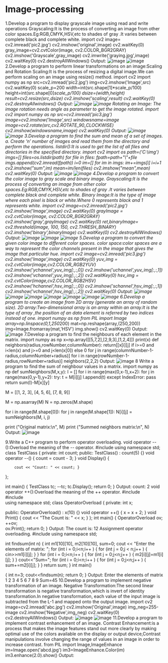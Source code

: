 # Image-processing
1.Develop a program to display grayscale image using read and write operations 
Grayscaling:It is the process of converting an image from other color spaces.Eg:RGB,CMYK,HSV,etc to shades of gray .It varies between complete black and complete white.
import cv2
image= cv2.imread('pic2.jpg')
cv2.imshow('original',image)
cv2.waitKey(0)
gray_image=cv2.cvtColor(image, cv2.COLOR_BGR2GRAY)
cv2.imshow('Grayscale',gray_image)
cv2.imwrite('graying.jpg',image)
cv2.waitKey(0)
cv2.destroyAllWindows()
Output:
![image](https://user-images.githubusercontent.com/72489647/104427696-6cfd4800-5538-11eb-9bda-405c09955a56.png)
![image](https://user-images.githubusercontent.com/72489647/104428096-e432dc00-5538-11eb-99a8-1267a228eefe.png)
2.Develop a program to perform linear transformations on an image:Scaling and Rotation 
Scaling:It is the process of resizing a digital image.We can perform scaling on an image using resize() method.
import cv2
import numpy as np
src=cv2.imread('pic2.jpg')
img=cv2.imshow('Image',src)
cv2.waitKey(0)
scale_p=200
width=int(src.shape[1]*scale_p/100)
height=int(src.shape[0]*scale_p/100)
dsize=(width,height)
result=cv2.resize(src,dsize)
cv2.imshow('scaling',result)
cv2.waitKey(0)
cv2.destroyAllwindows()
Output:
![image](https://user-images.githubusercontent.com/72489647/104429834-e5fd9f00-553a-11eb-98e1-92087eae073c.png)
![image](https://user-images.githubusercontent.com/72489647/104430277-53113480-553b-11eb-8b21-85237a0fb184.png)
Rotating an Image: The image rotation needs angle as parameter to get the image rotated.
import cv2
import numpy as np
src=cv2.imread('pic3.jpg')
image=cv2.imshow('Image',src)
windowsname=image
image=cv2.rotate(src,cv2.ROTATE_90_CLOCKWISE)
cv2.imshow(windowsname,image)
cv2.waitKey(0)
Output:
![image](https://user-images.githubusercontent.com/72489647/104432088-7f2db500-553d-11eb-861a-a03e3038d634.png)
![image](https://user-images.githubusercontent.com/72489647/104432324-c2882380-553d-11eb-9de1-3209b82f6981.png)
3.Develop a program to find the sum and mean of a set of images. 
     a.	Create ‘n’ number of images and read them from the directory and perform the operations.
listdir():It is used to get the list of all files and directories in the specified directory.
import cv2
import os
path=('C:\img')
imgs=[]
files=os.listdir(path)
for file in files:
 fpath=path+"\\"+file
 imgs.append(cv2.imread(fpath))
 i=0
 im=[]
 for im in imgs:
   im+=imgs[i]
   i=i+1
cv2.imshow("sum",im)
mean=im/len(files)
cv2.imshow("mean",mean) 
cv2.waitKey(0) 
Output:
![image](https://user-images.githubusercontent.com/72489647/104435265-07618980-5541-11eb-83c0-301cbd068559.png)
![image](https://user-images.githubusercontent.com/72489647/104435424-3841be80-5541-11eb-9f04-34126a5429f7.png)
4.Develop a program to convert the color image to gray scale and binary image.
Grayscaling:It is the process of converting an image from other color spaces.Eg:RGB,CMYK,HSV,etc to shades of gray .It varies between complete black and complete white.
Binary Image:It is the type of image where each pixel is black or white.Where 0 represents black and 1 represents white.
import cv2
image=cv2.imread('pic2.jpg')
cv2.imshow('Image',image)
cv2.waitKey(0)
grayImage = cv2.cvtColor(image, cv2.COLOR_BGR2GRAY)
cv2.imshow('gray',grayImage)
cv2.waitKey(0)
ret,binaryImage= cv2.threshold(image, 100, 150, cv2.THRESH_BINARY)
cv2.imshow('binary',binaryImage)
cv2.waitKey(0)
cv2.destroyAllWindows()
Output:
![image](https://user-images.githubusercontent.com/72489647/104436455-7ab7cb00-5542-11eb-88d5-84126740db81.png)
![image](https://user-images.githubusercontent.com/72489647/104436644-b5b9fe80-5542-11eb-825c-f0fb73fcbaed.png)
![image](https://user-images.githubusercontent.com/72489647/104436816-e4d07000-5542-11eb-8c45-3470004a8fc0.png)
5.Develop a program to convert the given color image to different color spaces.
color space:color spaces are a way to represent the color channels present in the image that gives the image that particular hue.
import cv2
image=cv2.imread('pic3.jpg')
cv2.imshow('Image',image)
cv2.waitKey(0)
yuv_img = cv2.cvtColor(image,cv2.COLOR_RGB2YUV)
cv2.imshow('ychannel',yuv_img[:,:,0])
cv2.imshow('uchannel',yuv_img[:,:,1])
cv2.imshow('vchannel',yuv_img[:,:,2])
cv2.waitKey(0)
hsv_img = cv2.cvtColor(image,cv2.COLOR_RGB2HSV)
cv2.imshow('hchannel',hsv_img[:,:,0])
cv2.imshow('schannel',hsv_img[:,:,1])
cv2.imshow('vchannel',hsv_img[:,:,2])
cv2.waitKey(0)
Output:
![image](https://user-images.githubusercontent.com/72489647/104438424-d5eabd00-5544-11eb-8e1a-453eca48dfaa.png)
![image](https://user-images.githubusercontent.com/72489647/104438661-15190e00-5545-11eb-8c48-74a31cd3d2f9.png)
![image](https://user-images.githubusercontent.com/72489647/104438832-4b568d80-5545-11eb-844b-489839239153.png)
![image](https://user-images.githubusercontent.com/72489647/104439006-7b059580-5545-11eb-8c8e-a5d3ca988519.png)
![image](https://user-images.githubusercontent.com/72489647/104439171-aab49d80-5545-11eb-9741-71aa28e1534f.png)
![image](https://user-images.githubusercontent.com/72489647/104439335-d59ef180-5545-11eb-8cb9-98aed0bf7188.png)
![image](https://user-images.githubusercontent.com/72489647/104439462-fcf5be80-5545-11eb-8007-25e3ff5c473a.png)
6.Develop a program to create an image from 2D array (generate an array of random size).
2D array:Two-dimensional array is an array within an array.It is the type of array ,the position of an data element is referred by two indices instead of one.
import numpy as np
from PIL import Image
array=np.linspace(0,1,250*200)
mat=np.reshape(array,(250,200))
img=Image.fromarray(mat,'HSV')
img.show()
cv2.waitKey(0)
Output:
![image](https://user-images.githubusercontent.com/72489647/104440723-8ce83800-5547-11eb-93cd-f1af53bb8ae8.png)
7.Develop a program to find the neighbours of each element in the matrix.
import numpy as np
x=np.array([[5,7,2],[2,9,3],[1,2,4]])
print(x)
def neighbors(radius,rowNumber,columnNumber):
    return[[x[i][j]
           if i>=0 and i<len(x) and j>=0 and j<len(x[0]) else 0
           for j in range(columnNumber-1-radius,columnNumber+radius)]
          for i in range(rowNumber-1-radius,rowNumber+radius)]
neighbors(2,2,2)
Output:
![image](https://user-images.githubusercontent.com/72489647/104471290-ae493280-55e0-11eb-8a78-90fcab2bb7cf.png)
8 Write a program to find the sum of neighbour values in a matrix.
import numpy as np
def sumNeighbors(M,x,y):
    l = []
    for i in range(max(0,x-1),x+2): 
        for j in range(max(0,y-1),y+2):
            try:
                t = M[i][j]
                l.append(t)
            except IndexError:
                pass
    return sum(l)-M[x][y]

M = [[1, 2, 3],
    [4, 5, 6],
    [7, 8, 9]] 

M = np.asarray(M)
N = np.zeros(M.shape)

for i in range(M.shape[0]):
    for j in range(M.shape[1]):
        N[i][j] = sumNeighbors(M, i, j)

print ("Original matrix:\n", M)
print ("Summed neighbors matrix:\n", N)
Output:
![image](https://user-images.githubusercontent.com/72489647/104448468-0e44c800-5552-11eb-9c27-1040b4e8cc21.png)

9.Write a C++ program to perform operator overloading.
void operator --():Overload the meaning of the -- operator.
#include <iostream>
using namespace std;
class TestClass {
private:
	int count;
public:
	TestClass() : count(5) {}
	void operator --() {
		count = count - 3;
	}
	void Display() { 

		cout << "Count: " << count; }
};

int main() {
	TestClass tc;
	--tc;
	tc.Display();
	return 0;
}
Output:
count: 2
void operator ++():Overload the meaning of the ++ operator.
#include <iostream>   
#include <iostream>   
using namespace std;
class OperatorOverload {
private:
	int x;

public:
	OperatorOverload() : x(10) {}
	void operator ++() {
		x = x + 2;
	}
	void Print() {
		cout << "The Count is: " << x;
		}
};
int main() {
	OperatorOverload ov;
	++ov;   
	ov.Print();
	return 0;
}
Output:
The count is: 12
Assignment operator overloading.
#include <iostream>
using namespace std;

int findsum(int n)
{
    int m1[10][10], m2[10][10], sum=0;
   cout << "Enter the elements of matrix: ";
   for (int i = 0;i<n;i++ ) {
     for (int j = 0;j < n;j++ ) {
       cin>>m1[i][j];
     }
   }
   for (int i = 0;i<n;i++ ) {
     for (int j = 0;j<n;j++ ) {
      m2[i][j]=m1[i][j];
     }
   }
   cout<<"Sum=";
   for (int i = 0;i<n;i++ ) {
      for (int j = 0;j<n;j++ ) {
        sum+=m2[i][j];
      }
   }
   return sum;
}
int main()

{
    int n=3;
    cout<<findsum(n);
    return 0;
}
Output:
Enter the elements of matrix
1 2 3
4 5 6
7 8 9
Sum=45
10.Develop a program to implement negative transformation of an image.
Negative Transformation:The second linear transformation is negative transformation,which is invert of identity transformation.In negative transformation, each value of the input image is subtracted from the L-1 and mapped onto the output image.
import cv2 
image=cv2.imread('abc.jpg')
cv2.imshow('Original',image)
img_neg=255-image
cv2.imshow('Negative',img_neg)
cv2.waitKey(0)
cv2.destroyAllWindows()
Output:
![image](https://user-images.githubusercontent.com/72489647/105329629-3356bd80-5b86-11eb-9ed2-86c92f8a5947.png)
![image](https://user-images.githubusercontent.com/72489647/105329845-757fff00-5b86-11eb-894b-77f8626c454f.png)
11.Develop a program to implement contrast enhancement of an image.
Contrast Enhancement:is a process that makes the image features stand out more clearly by making optimal use of the colors available on the display or output device,Contrast manipulations involve changing the range of values in an image in order to increase contrast.
from PIL import Image,ImageEnhance
im=Image.open('abcd.jpg')
im3=ImageEnhance.Color(im)
im3.enhance(2.0).show()
Output:














